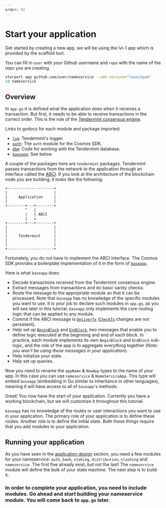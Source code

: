 ```yaml
---
order: 02
---
```


# Start your application

Get started by creating a new app, we will be using the lvl-1 app which is provided by the scaffold tool.

You can fill in `user` with your Github username and `repo` with the name of the repo you are creating. 
```bash
starport app github.com/user/nameservice --sdk-version="launchpad"
cd nameservice
```

## Overview

In `app.go` it is defined what the application does when it receives a transaction. But first, it needs to be able to receive transactions in the correct order. This is the role of the [Tendermint consensus engine](https://github.com/tendermint/tendermint).

Links to godocs for each module and package imported:

- [`log`](https://godoc.org/github.com/tendermint/tendermint/libs/log): Tendermint's logger.
- [`auth`](https://godoc.org/github.com/cosmos/cosmos-sdk/x/auth): The `auth` module for the Cosmos SDK.
- [`dbm`](https://godoc.org/github.com/tendermint/tm-db): Code for working with the Tendermint database.
- [`baseapp`](https://godoc.org/github.com/cosmos/cosmos-sdk/baseapp): See below

A couple of the packages here are `tendermint` packages. Tendermint passes transactions from the network to the application through an interface called the [ABCI](https://docs.tendermint.com/master/spec/abci/). If you look at the architecture of the blockchain node you are building, it looks like the following:

```
+---------------------+
|                     |
|     Application     |
|                     |
+--------+---+--------+
         ^   |
         |   | ABCI
         |   v
+--------+---+--------+
|                     |
|                     |
|     Tendermint      |
|                     |
|                     |
+---------------------+
```

Fortunately, you do not have to implement the ABCI interface. The Cosmos SDK provides a boilerplate implementation of it in the form of [`baseapp`](https://godoc.org/github.com/cosmos/cosmos-sdk/baseapp).

Here is what `baseapp` does:

- Decode transactions received from the Tendermint consensus engine.
- Extract messages from transactions and do basic sanity checks.
- Route the message to the appropriate module so that it can be processed. Note that `baseapp` has no knowledge of the specific modules you want to use. It is your job to declare such modules in `app.go`, as you will see later in this tutorial. `baseapp` only implements the core routing logic that can be applied to any module.
- Commit if the ABCI message is [`DeliverTx`](https://docs.tendermint.com/master/spec/abci/abci.html#delivertx) ([`CheckTx`](https://docs.tendermint.com/master/spec/abci/abci.html#checktx) changes are not persistent).
- Help set up [`BeginBlock`](https://docs.tendermint.com/master/spec/abci/abci.html#beginblock) and [`Endblock`](https://docs.tendermint.com/master/spec/abci/abci.html#endblock), two messages that enable you to define logic executed at the beginning and end of each block. In practice, each module implements its own `BeginBlock` and `EndBlock` sub-logic, and the role of the app is to aggregate everything together (_Note: you won't be using these messages in your application_).
- Help initialize your state.
- Help set up queries.

Now you need to rename the `appName` & `NewApp` types to the name of your app. In this case you can use `nameservice` & `NameServiceApp`. This type will embed `baseapp` (embedding in Go similar to inheritance in other languages), meaning it will have access to all of `baseapp`'s methods.

Great! You now have the start of your application. Currently you have a working blockchain, but we will customize it throughout this tutorial.

`baseapp` has no knowledge of the routes or user interactions you want to use in your application. The primary role of your application is to define these routes. Another role is to define the initial state. Both these things require that you add modules to your application.

## Running your application

As you have seen in the [application design](./app-design.md) section, you need a few modules for your nameservice: `auth`, `bank`, `staking`, `distribution`, `slashing` and `nameservice`. The first five already exist, but not the last! The `nameservice` module will define the bulk of your state machine. The next step is to build it.

### In order to complete your application, you need to include modules. Go ahead and start building your nameservice module. You will come back to `app.go` later.
